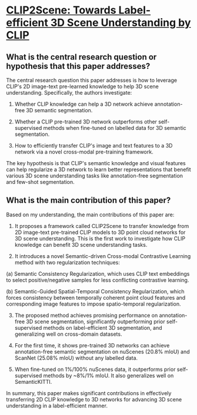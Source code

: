 # [CLIP2Scene: Towards Label-efficient 3D Scene Understanding by CLIP](https://arxiv.org/abs/2301.04926)

## What is the central research question or hypothesis that this paper addresses?

 The central research question this paper addresses is how to leverage CLIP's 2D image-text pre-learned knowledge to help 3D scene understanding. Specifically, the authors investigate:

1) Whether CLIP knowledge can help a 3D network achieve annotation-free 3D semantic segmentation. 

2) Whether a CLIP pre-trained 3D network outperforms other self-supervised methods when fine-tuned on labelled data for 3D semantic segmentation.

3) How to efficiently transfer CLIP's image and text features to a 3D network via a novel cross-modal pre-training framework.

The key hypothesis is that CLIP's semantic knowledge and visual features can help regularize a 3D network to learn better representations that benefit various 3D scene understanding tasks like annotation-free segmentation and few-shot segmentation.


## What is the main contribution of this paper?

 Based on my understanding, the main contributions of this paper are:

1. It proposes a framework called CLIP2Scene to transfer knowledge from 2D image-text pre-trained CLIP models to 3D point cloud networks for 3D scene understanding. This is the first work to investigate how CLIP knowledge can benefit 3D scene understanding tasks.

2. It introduces a novel Semantic-driven Cross-modal Contrastive Learning method with two regularization techniques: 

(a) Semantic Consistency Regularization, which uses CLIP text embeddings to select positive/negative samples for less conflicting contrastive learning. 

(b) Semantic-Guided Spatial-Temporal Consistency Regularization, which forces consistency between temporally coherent point cloud features and corresponding image features to impose spatio-temporal regularization.

3. The proposed method achieves promising performance on annotation-free 3D scene segmentation, significantly outperforming prior self-supervised methods on label-efficient 3D segmentation, and generalizing well on cross-domain datasets. 

4. For the first time, it shows pre-trained 3D networks can achieve annotation-free semantic segmentation on nuScenes (20.8% mIoU) and ScanNet (25.08% mIoU) without any labelled data.

5. When fine-tuned on 1%/100% nuScenes data, it outperforms prior self-supervised methods by ~8%/1% mIoU. It also generalizes well on SemanticKITTI.

In summary, this paper makes significant contributions in effectively transferring 2D CLIP knowledge to 3D networks for advancing 3D scene understanding in a label-efficient manner.
